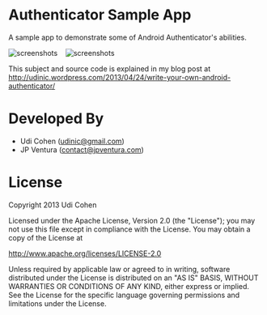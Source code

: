 Authenticator Sample App
========================

A sample app to demonstrate some of Android Authenticator's abilities.

![screenshots](screenshots/sampleapp.png) &nbsp;&nbsp; ![screenshots](screenshots/accounts.png)


This subject and source code is explained in my blog post at http://udinic.wordpress.com/2013/04/24/write-your-own-android-authenticator/


Developed By
============

* Udi Cohen (udinic@gmail.com)
* JP Ventura (contact@jpventura.com)



License
=======

Copyright 2013 Udi Cohen

Licensed under the Apache License, Version 2.0 (the "License");
you may not use this file except in compliance with the License.
You may obtain a copy of the License at

   http://www.apache.org/licenses/LICENSE-2.0

Unless required by applicable law or agreed to in writing, software
distributed under the License is distributed on an "AS IS" BASIS,
WITHOUT WARRANTIES OR CONDITIONS OF ANY KIND, either express or implied.
See the License for the specific language governing permissions and
limitations under the License.
